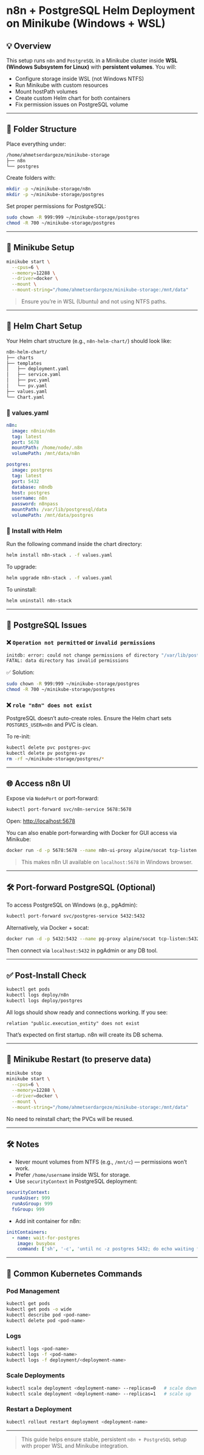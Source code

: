 # n8n + PostgreSQL Helm Deployment on Minikube (Windows + WSL)

## 💡 Overview

This setup runs `n8n` and `PostgreSQL` in a Minikube cluster inside **WSL (Windows Subsystem for Linux)** with **persistent volumes**. You will:

* Configure storage inside WSL (not Windows NTFS)
* Run Minikube with custom resources
* Mount hostPath volumes
* Create custom Helm chart for both containers
* Fix permission issues on PostgreSQL volume

---

## 🧱 Folder Structure

Place everything under:

```bash
/home/ahmetserdargeze/minikube-storage
├── n8n
└── postgres
```

Create folders with:

```bash
mkdir -p ~/minikube-storage/n8n
mkdir -p ~/minikube-storage/postgres
```

Set proper permissions for PostgreSQL:

```bash
sudo chown -R 999:999 ~/minikube-storage/postgres
chmod -R 700 ~/minikube-storage/postgres
```

---

## 🚀 Minikube Setup

```bash
minikube start \
  --cpus=6 \
  --memory=12288 \
  --driver=docker \
  --mount \
  --mount-string="/home/ahmetserdargeze/minikube-storage:/mnt/data"
```

> Ensure you’re in WSL (Ubuntu) and not using NTFS paths.

---

## 📁 Helm Chart Setup

Your Helm chart structure (e.g., `n8n-helm-chart/`) should look like:

```bash
n8n-helm-chart/
├── charts
├── templates
│   ├── deployment.yaml
│   ├── service.yaml
│   ├── pvc.yaml
│   └── pv.yaml
├── values.yaml
└── Chart.yaml
```

### 📄 values.yaml

```yaml
n8n:
  image: n8nio/n8n
  tag: latest
  port: 5678
  mountPath: /home/node/.n8n
  volumePath: /mnt/data/n8n

postgres:
  image: postgres
  tag: latest
  port: 5432
  database: n8ndb
  host: postgres
  username: n8n
  password: n8npass
  mountPath: /var/lib/postgresql/data
  volumePath: /mnt/data/postgres
```

### 🧩 Install with Helm

Run the following command inside the chart directory:

```bash
helm install n8n-stack . -f values.yaml
```

To upgrade:

```bash
helm upgrade n8n-stack . -f values.yaml
```

To uninstall:

```bash
helm uninstall n8n-stack
```

---

## 🐘 PostgreSQL Issues

### ❌ `Operation not permitted` or `invalid permissions`

```bash
initdb: error: could not change permissions of directory "/var/lib/postgresql/data"
FATAL: data directory has invalid permissions
```

✅ Solution:

```bash
sudo chown -R 999:999 ~/minikube-storage/postgres
chmod -R 700 ~/minikube-storage/postgres
```

### ❌ `role "n8n" does not exist`

PostgreSQL doesn’t auto-create roles. Ensure the Helm chart sets `POSTGRES_USER=n8n` and PVC is clean.

To re-init:

```bash
kubectl delete pvc postgres-pvc
kubectl delete pv postgres-pv
rm -rf ~/minikube-storage/postgres/*
```

---

## 🌐 Access n8n UI

Expose via `NodePort` or port-forward:

```bash
kubectl port-forward svc/n8n-service 5678:5678
```

Open: [http://localhost:5678](http://localhost:5678)

You can also enable port-forwarding with Docker for GUI access via Minikube:

```bash
docker run -d -p 5678:5678 --name n8n-ui-proxy alpine/socat tcp-listen:5678,fork,reuseaddr tcp-connect:localhost:5678
```

> This makes n8n UI available on `localhost:5678` in Windows browser.

---

## 🛠️ Port-forward PostgreSQL (Optional)

To access PostgreSQL on Windows (e.g., pgAdmin):

```bash
kubectl port-forward svc/postgres-service 5432:5432
```

Alternatively, via Docker + socat:

```bash
docker run -d -p 5432:5432 --name pg-proxy alpine/socat tcp-listen:5432,fork,reuseaddr tcp-connect:localhost:5432
```

Then connect via `localhost:5432` in pgAdmin or any DB tool.

---

## ✅ Post-Install Check

```bash
kubectl get pods
kubectl logs deploy/n8n
kubectl logs deploy/postgres
```

All logs should show ready and connections working. If you see:

```
relation "public.execution_entity" does not exist
```

That’s expected on first startup. n8n will create its DB schema.

---

## 🛑 Minikube Restart (to preserve data)

```bash
minikube stop
minikube start \
  --cpus=6 \
  --memory=12288 \
  --driver=docker \
  --mount \
  --mount-string="/home/ahmetserdargeze/minikube-storage:/mnt/data"
```

No need to reinstall chart; the PVCs will be reused.

---

## 🛠️ Notes

* Never mount volumes from NTFS (e.g., `/mnt/c`) — permissions won’t work.
* Prefer `/home/username` inside WSL for storage.
* Use `securityContext` in PostgreSQL deployment:

```yaml
securityContext:
  runAsUser: 999
  runAsGroup: 999
  fsGroup: 999
```

* Add init container for n8n:

```yaml
initContainers:
  - name: wait-for-postgres
    image: busybox
    command: ['sh', '-c', 'until nc -z postgres 5432; do echo waiting for postgres; sleep 2; done;']
```

---

## 🔧 Common Kubernetes Commands

### Pod Management

```bash
kubectl get pods
kubectl get pods -o wide
kubectl describe pod <pod-name>
kubectl delete pod <pod-name>
```

### Logs

```bash
kubectl logs <pod-name>
kubectl logs -f <pod-name>
kubectl logs -f deployment/<deployment-name>
```

### Scale Deployments

```bash
kubectl scale deployment <deployment-name> --replicas=0   # scale down
kubectl scale deployment <deployment-name> --replicas=1   # scale up
```

### Restart a Deployment

```bash
kubectl rollout restart deployment <deployment-name>
```

---

> This guide helps ensure stable, persistent `n8n + PostgreSQL` setup with proper WSL and Minikube integration.
